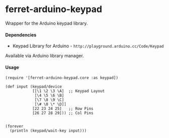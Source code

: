 ferret-arduino-keypad
===============

Wrapper for the Arduino keypad library.

#### Dependencies

 - Keypad Library for Arduino - `http://playground.arduino.cc/Code/Keypad`

Available via Arduino library manager. 

#### Usage

    (require '[ferret-arduino-keypad.core :as keypad])

    (def input (keypad/device
                [[\1 \2 \3 \A]  ;; Keypad Layout
                 [\4 \5 \6 \B]
                 [\7 \8 \9 \C]
                 [\# \0 \* \D]]
                [22 23 24 25]   ;; Row Pins
                [26 27 28 29])) ;; Col Pins


    (forever
      (println (keypad/wait-key input)))